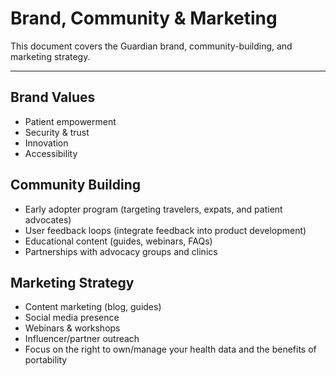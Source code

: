 # Brand, Community & Marketing

This document covers the Guardian brand, community-building, and marketing strategy.

---

## Brand Values
- Patient empowerment
- Security & trust
- Innovation
- Accessibility

## Community Building
- Early adopter program (targeting travelers, expats, and patient advocates)
- User feedback loops (integrate feedback into product development)
- Educational content (guides, webinars, FAQs)
- Partnerships with advocacy groups and clinics

## Marketing Strategy
- Content marketing (blog, guides)
- Social media presence
- Webinars & workshops
- Influencer/partner outreach
- Focus on the right to own/manage your health data and the benefits of portability 